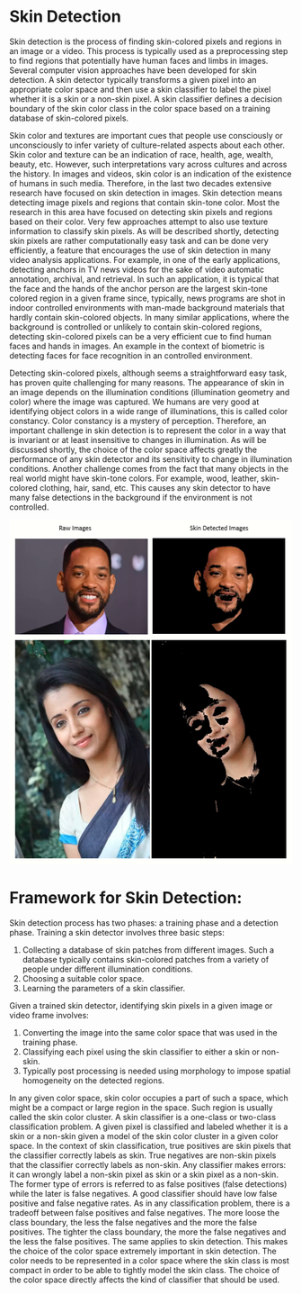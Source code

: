 # Skin Detection
Skin detection is the process of finding skin-colored pixels and regions in an image or a video.
This process is typically used as a preprocessing step to find regions that potentially have human
faces and limbs in images. Several computer vision approaches have been developed for skin
detection. A skin detector typically transforms a given pixel into an appropriate color space and
then use a skin classifier to label the pixel whether it is a skin or a non-skin pixel. A skin classifier
defines a decision boundary of the skin color class in the color space based on a training database
of skin-colored pixels.

Skin color and textures are important cues that people use consciously or unconsciously to infer
variety of culture-related aspects about each other. Skin color and texture can be an indication of
race, health, age, wealth, beauty, etc. However, such interpretations vary across cultures and
across the history. In images and videos, skin color is an indication of the existence of humans in
such media. Therefore, in the last two decades extensive research have focused on skin detection
in images. Skin detection means detecting image pixels and regions that contain skin-tone color.
Most the research in this area have focused on detecting skin pixels and regions based on their
color. Very few approaches attempt to also use texture information to classify skin pixels.
As will be described shortly, detecting skin pixels are rather computationally easy task and
can be done very efficiently, a feature that encourages the use of skin detection in many video
analysis applications. For example, in one of the early applications, detecting anchors in TV news 
videos for the sake of video automatic annotation, archival, and retrieval. In such an application, 
it is typical that the face and the hands of the anchor person are the largest skin-tone colored region 
in a given frame since, typically, news programs are shot in indoor controlled environments with man-made
background materials that hardly contain skin-colored objects. In many similar applications, where
the background is controlled or unlikely to contain skin-colored regions, detecting skin-colored
pixels can be a very efficient cue to find human faces and hands in images. An example in the
context of biometric is detecting faces for face recognition in an controlled environment.

Detecting skin-colored pixels, although seems a straightforward easy task, has proven quite
challenging for many reasons. The appearance of skin in an image depends on the illumination
conditions (illumination geometry and color) where the image was captured. We humans are very
good at identifying object colors in a wide range of illuminations, this is called color constancy.
Color constancy is a mystery of perception. Therefore, an important challenge in skin detection is
to represent the color in a way that is invariant or at least insensitive to changes in illumination. As
will be discussed shortly, the choice of the color space affects greatly the performance of any skin
detector and its sensitivity to change in illumination conditions. Another challenge comes from the
fact that many objects in the real world might have skin-tone colors. For example, wood, leather,
skin-colored clothing, hair, sand, etc. This causes any skin detector to have many false detections
in the background if the environment is not controlled.
<p align="center">
  <img src="data/Capture.png"  width=544 height=613>
</p>

# Framework for Skin Detection: 

Skin detection process has two phases: a training phase and a detection phase. Training a skin
detector involves three basic steps:
1.  Collecting a database of skin patches from different images. Such a database typically contains
    skin-colored patches from a variety of people under different illumination conditions.
2.  Choosing a suitable color space.
3.  Learning the parameters of a skin classifier.

Given a trained skin detector, identifying skin pixels in a given image or video frame involves:
1.  Converting the image into the same color space that was used in the training phase.
2.  Classifying each pixel using the skin classifier to either a skin or non-skin.
3.  Typically post processing is needed using morphology to impose spatial homogeneity on the
    detected regions.
    
In any given color space, skin color occupies a part of such a space, which might be a compact
or large region in the space. Such region is usually called the skin color cluster. A skin classifier is
a one-class or two-class classification problem. A given pixel is classified and labeled whether it
is a skin or a non-skin given a model of the skin color cluster in a given color space. In the context
of skin classification, true positives are skin pixels that the classifier correctly labels as skin. True
negatives are non-skin pixels that the classifier correctly labels as non-skin. Any classifier makes
errors: it can wrongly label a non-skin pixel as skin or a skin pixel as a non-skin. The former type
of errors is referred to as false positives (false detections) while the later is false negatives. A good
classifier should have low false positive and false negative rates. As in any classification problem,
there is a tradeoff between false positives and false negatives. The more loose the class boundary,
the less the false negatives and the more the false positives. The tighter the class boundary, the
more the false negatives and the less the false positives. The same applies to skin detection. This
makes the choice of the color space extremely important in skin detection. The color needs to
be represented in a color space where the skin class is most compact in order to be able to tightly
model the skin class. The choice of the color space directly affects the kind of classifier that should
be used.
